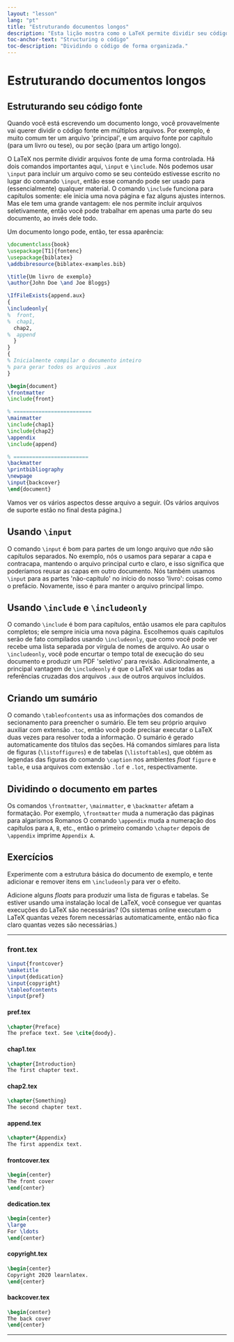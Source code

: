 ```yaml
---
layout: "lesson"
lang: "pt"
title: "Estruturando documentos longos"
description: "Esta lição mostra como o LaTeX permite dividir seu código em arquivos menores, mais fáceis de editar, e como isso pode tornar a produção de um documento longo mais fácil e rápido."
toc-anchor-text: "Structuring o código"
toc-description: "Dividindo o código de forma organizada."
---
```


# Estruturando documentos longos

<script>
preincludes = {
 "pre0": {
    "pre1": "front.tex",
    "pre2": "pref.tex",
    "pre3": "chap1.tex",
    "pre4": "chap2.tex",
    "pre5": "append.tex",
    "pre6": "frontcover.tex",
    "pre7": "dedication.tex",
    "pre8": "copyright.tex",
    "pre9": "backcover.tex",
   }
}
</script>

## Estruturando seu código fonte

Quando você está escrevendo um documento longo, você provavelmente vai querer
dividir o código fonte em múltiplos arquivos.  Por exemplo, é muito comum ter um
arquivo 'principal', e um arquivo fonte por capítulo (para um livro ou tese), ou
por seção (para um artigo longo).

O LaTeX nos permite dividir arquivos fonte de uma forma controlada.  Há dois
comandos importantes aqui, `\input` e `\include`.  Nós podemos usar `\input`
para incluir um arquivo como se seu conteúdo estivesse escrito no lugar do
comando `\input`, então esse comando pode ser usado para (essencialmente)
qualquer material.  O comando `\include` funciona para capítulos somente: ele
inicia uma nova página e faz alguns ajustes internos.  Mas ele tem uma grande
vantagem:  ele nos permite incluir arquivos seletivamente, então você pode
trabalhar em apenas uma parte do seu documento, ao invés dele todo.

Um documento longo pode, então, ter essa aparência:

<!-- pre0 {% raw %} -->
```latex
\documentclass{book}
\usepackage[T1]{fontenc}
\usepackage{biblatex}
\addbibresource{biblatex-examples.bib}

\title{Um livro de exemplo}
\author{John Doe \and Joe Bloggs}

\IfFileExists{append.aux}
{
\includeonly{
%  front,
%  chap1,
  chap2,
%  append
  }
}
{
% Inicialmente compilar o documento inteiro
% para gerar todos os arquivos .aux
}

\begin{document}
\frontmatter
\include{front}

% =========================
\mainmatter
\include{chap1}
\include{chap2}
\appendix
\include{append}

% ========================
\backmatter
\printbibliography
\newpage
\input{backcover}
\end{document}
```
<!-- {% endraw %} -->

Vamos ver os vários aspectos desse arquivo a seguir. (Os vários arquivos de
suporte estão no final desta página.)

## Usando `\input`

O comando `\input` é bom para partes de um longo arquivo que _não_ são capítulos
separados.  No exemplo, nós o usamos para separar a capa e contracapa, mantendo
o arquivo principal curto e claro, e isso significa que poderíamos reusar as
capas em outro documento.  Nós também usamos `\input` para as partes
'não-capítulo' no início do nosso 'livro':  coisas como o prefácio.  Novamente,
isso é para manter o arquivo principal limpo.

## Usando `\include` e `\includeonly`

O comando `\include` é bom para capítulos, então usamos ele para capítulos
completos;  ele sempre inicia uma nova página.  Escolhemos quais capítulos
serão de fato compilados usando `\includeonly`, que como você pode ver recebe
uma lista separada por vírgula de nomes de arquivo.  Ao usar o `\includeonly`,
você pode encurtar o tempo total de execução do seu documento e produzir um PDF
'seletivo' para revisão.  Adicionalmente, a principal vantagem de `\includeonly`
é que o LaTeX vai usar todas as referências cruzadas dos arquivos `.aux` de
outros arquivos incluídos.

## Criando um sumário

O comando `\tableofcontents` usa as informações dos comandos de secionamento
para preencher o sumário.  Ele tem seu próprio arquivo auxiliar com extensão
`.toc`, então você pode precisar executar o LaTeX duas vezes para resolver toda
a informação.  O sumário é gerado automaticamente dos títulos das seções.  Há
comandos simlares para lista de figuras (`\listoffigures`) e de tabelas
(`\listoftables`), que obtém as legendas das figuras do comando `\caption` nos
ambientes _float_ `figure` e `table`, e usa arquivos com extensão `.lof` e
`.lot`, respectivamente.

## Dividindo o documento em partes

Os comandos `\frontmatter`, `\mainmatter`, e `\backmatter` afetam a formatação.
Por exemplo, `\frontmatter` muda a numeração das páginas para algarismos Romanos
O comando `\appendix` muda a numeração dos capítulos para `A`, `B`, etc., então
o primeiro comando `\chapter` depois de `\appendix` imprime `Appendix A`.

## Exercícios

Experimente com a estrutura básica do documento de exemplo, e tente adicionar e
remover itens em `\includeonly` para ver o efeito.

Adicione alguns _floats_ para produzir uma lista de figuras e tabelas.
Se estiver usando uma instalação local de LaTeX, você consegue ver quantas
execuções do LaTeX são necessárias?  (Os sistemas online executam o LaTeX
quantas vezes forem necessárias automaticamente, então não fica claro quantas
vezes são necessárias.)

----

### front.tex
<!-- pre1 {% raw %} -->
```latex
\input{frontcover}
\maketitle
\input{dedication}
\input{copyright}
\tableofcontents
\input{pref}
```

#### pref.tex
<!-- pre2 {% raw %} -->
```latex
\chapter{Preface}
The preface text. See \cite{doody}.
```
<!-- {% endraw %} -->

#### chap1.tex
<!-- pre3 {% raw %} -->
```latex
\chapter{Introduction}
The first chapter text.
```
<!-- {% endraw %} -->

#### chap2.tex
<!-- pre4 {% raw %} -->
```latex
\chapter{Something}
The second chapter text.
```
<!-- {% endraw %} -->

####  append.tex
<!-- pre5 {% raw %} -->
```latex
\chapter*{Appendix}
The first appendix text.
```
<!-- {% endraw %} -->

#### frontcover.tex
<!-- pre6 {% raw %} -->
```latex
\begin{center}
The front cover
\end{center}
```
<!-- {% endraw %} -->

#### dedication.tex
<!-- pre7 {% raw %} -->
```latex
\begin{center}
\large
For \ldots
\end{center}
```
<!-- {% endraw %} -->

#### copyright.tex
<!-- pre8 {% raw %} -->
```latex
\begin{center}
Copyright 2020 learnlatex.
\end{center}
```
<!-- {% endraw %} -->

#### backcover.tex
<!-- pre9 {% raw %} -->
```latex
\begin{center}
The back cover
\end{center}
```
<!-- {% endraw %} -->

----

